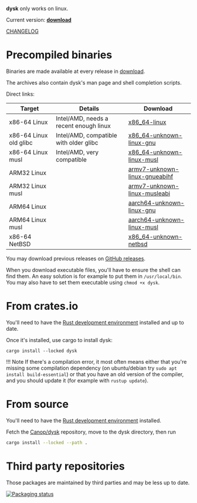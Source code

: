 
**dysk** only works on linux.

Current version: **<a id=current-version href=../download>download</a>**
<script>
console.log("in script");
fetch("../download/version")
    .then(response => response.text())
    .then(version => {
        console.log(`version: #${version}#`);
        version = version.trim();
        if (!/^\d+(\.\d+)*(-\w+)?$/.test(version)) {
            console.warn("invalid version in download/version");
            return;
        }
        document.getElementById("current-version").textContent = version;
    })
</script>

[CHANGELOG](https://github.com/Canop/dysk/blob/main/CHANGELOG.md)


# Precompiled binaries

Binaries are made available at every release in [download](https://dystroy.org/dysk/download).

The archives also contain dysk's man page and shell completion scripts.

Direct links:


Target|Details|Download
-|-|-
x86-64 Linux | Intel/AMD, needs a recent enough linux  | [x86_64-linux](https://dystroy.org/dysk/download/x86_64-linux/dysk)
x86-64 Linux old glibc | Intel/AMD, compatible with older glibc | [x86_64-unknown-linux-gnu](https://dystroy.org/dysk/download/x86_64-unknown-linux-gnu/dysk)
x86-64 Linux musl | Intel/AMD, very compatible | [x86_64-unknown-linux-musl](https://dystroy.org/dysk/download/x86_64-unknown-linux-musl/dysk)
ARM32 Linux |  | [armv7-unknown-linux-gnueabihf](https://dystroy.org/dysk/download/armv7-unknown-linux-gnueabihf/dysk)
ARM32 Linux musl |  | [armv7-unknown-linux-musleabi](https://dystroy.org/dysk/download/armv7-unknown-linux-musleabi/dysk)
ARM64 Linux |  | [aarch64-unknown-linux-gnu](https://dystroy.org/dysk/download/aarch64-unknown-linux-gnu/dysk)
ARM64 Linux musl |  | [aarch64-unknown-linux-musl](https://dystroy.org/dysk/download/aarch64-unknown-linux-musl/dysk)
x86-64 NetBSD | | [x86_64-unknown-netbsd](https://dystroy.org/dysk/download/x86_64-unknown-netbsd/dysk)


You may download previous releases on [GitHub releases](https://github.com/Canop/dysk/releases).

When you download executable files, you'll have to ensure the shell can find them. An easy solution is for example to put them in `/usr/local/bin`. You may also have to set them executable using `chmod +x dysk`.

# From crates.io

You'll need to have the [Rust development environment](https://www.rustup.rs) installed and up to date.

Once it's installed, use cargo to install dysk:

    cargo install --locked dysk

!!! Note
	If there's a compilation error, it most often means either that you're missing some compilation dependency (on ubuntu/debian try `sudo apt install build-essential`) or that you have an old version of the compiler, and you should update it (for example with `rustup update`).

# From source

You'll need to have the [Rust development environment](https://www.rustup.rs) installed.

Fetch the [Canop/dysk](https://github.com/Canop/dysk) repository, move to the dysk directory, then run

```bash
cargo install --locked --path .
```

# Third party repositories

Those packages are maintained by third parties and may be less up to date.

[![Packaging status](https://repology.org/badge/vertical-allrepos/dysk.svg)](https://repology.org/project/dysk/versions)

